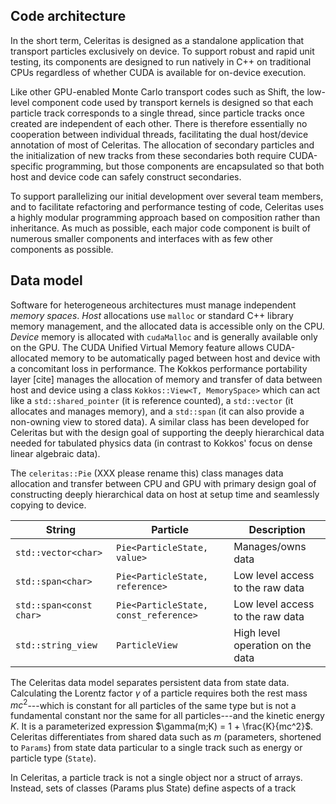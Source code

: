 <!--
Generate to latex:
```
$ pandoc -o code-arch.tex -r gfm code-arch.md
```
-->
## Code architecture

In the short term, Celeritas is designed as a standalone application that
transport particles exclusively on device. To support robust and rapid unit
testing, its components are designed to run natively in C++ on traditional
CPUs regardless of whether CUDA is available for on-device execution.

Like other GPU-enabled Monte Carlo transport codes such as Shift, the low-level
component code used by transport kernels is designed so that each particle
track corresponds to a single thread, since particle tracks once created are
independent of each other. There is therefore essentially no cooperation
between individual threads, facilitating the dual host/device annotation of
most of Celeritas. The allocation of secondary particles and the initialization
of new tracks from these secondaries both require CUDA-specific programming,
but those components are encapsulated so that both host and device code
can safely construct secondaries.

To support parallelizing our initial development over several team members, and
to facilitate refactoring and performance testing of code, Celeritas uses a
highly modular programming approach based on composition rather than
inheritance. As much as possible, each major code component is built of
numerous smaller components and interfaces with as few other components as
possible.

## Data model

Software for heterogeneous architectures must manage independent
*memory spaces*. _Host_ allocations use `malloc` or
standard C++ library memory management, and the allocated data is accessible
only on the CPU. _Device_ memory is allocated with `cudaMalloc` and is
generally available only on the GPU. The CUDA Unified Virtual Memory
feature allows CUDA-allocated memory to be automatically paged between host and
device with a concomitant loss in performance. The Kokkos performance
portability layer [cite] manages the allocation of memory and transfer of data
between host and device using a class `Kokkos::View<T, MemorySpace>` which can
act like a `std::shared_pointer` (it is reference counted), a `std::vector` (it
allocates and manages memory), and a `std::span` (it can also provide a
non-owning view to stored data). A similar class has been developed for
Celeritas but with the design goal of supporting the deeply hierarchical data
needed for tabulated physics data (in contrast to Kokkos' focus on dense linear
algebraic data).

The `celeritas::Pie` (XXX please rename this) class manages data allocation and
transfer between CPU and GPU with primary design goal of constructing deeply
hierarchical data on host at setup time and seamlessly copying to device.

 String  | Particle | Description
----- | ----- | -----
`std::vector<char>` | `Pie<ParticleState, value>` | Manages/owns data
`std::span<char>` | `Pie<ParticleState, reference>` | Low level access to the raw data
`std::span<const char>` | `Pie<ParticleState, const_reference>` | Low level access to the raw data
`std::string_view` | `ParticleView` | High level operation on the data

The Celeritas data model separates persistent data from state data.
Calculating the Lorentz factor $\gamma$ of a particle requires both the rest
mass $mc^2$---which is constant for all particles of the same type but is not a
fundamental constant nor the same for all particles---and the kinetic energy
$K$. It is a parameterized expression $\gamma(m;K) = 1 + \frac{K}{mc^2}$.
Celeritas differentiates from shared data such as $m$ (parameters, shortened to
`Params`) from state data particular to a single track such as energy or
particle type (`State`).

In Celeritas, a particle track is not a single object nor a struct of arrays.
Instead, sets of classes (Params plus State) define aspects of a track

